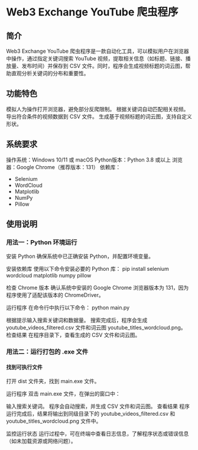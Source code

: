 # Web3 Exchange YouTube 爬虫程序

## 简介
Web3 Exchange YouTube 爬虫程序是一款自动化工具，可以模拟用户在浏览器中操作，通过指定关键词搜索 YouTube 视频，提取相关信息（如标题、链接、播放量、发布时间）并保存到 CSV 文件。同时，程序会生成视频标题的词云图，帮助直观分析关键词的分布和重要性。

## 功能特色
模拟人为操作打开浏览器，避免部分反爬限制。
根据关键词自动匹配相关视频。
导出符合条件的视频数据到 CSV 文件。
生成基于视频标题的词云图，支持自定义形状。

## 系统要求
操作系统：Windows 10/11 或 macOS
Python版本：Python 3.8 或以上
浏览器：Google Chrome（推荐版本：131）
依赖库：
  * Selenium
  * WordCloud
  * Matplotlib
  * NumPy
  * Pillow

## 使用说明
### 用法一：Python 环境运行
安装 Python
确保系统中已正确安装 Python，并配置环境变量。

安装依赖库
使用以下命令安装必要的 Python 库：
pip install selenium wordcloud matplotlib numpy pillow

检查 Chrome 版本
确认系统中安装的 Google Chrome 浏览器版本为 131，因为程序使用了适配该版本的 ChromeDriver。

运行程序
在命令行中执行以下命令：
python main.py

根据提示输入搜索关键词和数据量。
搜索完成后，程序会生成 youtube_videos_filtered.csv 文件和词云图 youtube_titles_wordcloud.png。
检查结果
在程序目录下，查看生成的 CSV 文件和词云图。

### 用法二：运行打包的 .exe 文件
#### 找到可执行文件
打开 dist 文件夹，找到 main.exe 文件。

运行程序
双击 main.exe 文件，在弹出的窗口中：

输入搜索关键词。
程序会自动搜索，并生成 CSV 文件和词云图。
查看结果
程序运行完成后，结果将输出到同级目录下的 youtube_videos_filtered.csv 和 youtube_titles_wordcloud.png 文件中。

监控运行状态
运行过程中，可在终端中查看日志信息，了解程序状态或错误信息（如未加载资源或网络问题）。
